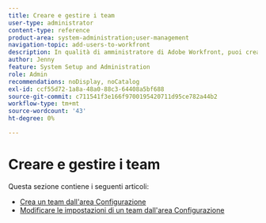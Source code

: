 ```yaml
---
title: Creare e gestire i team
user-type: administrator
content-type: reference
product-area: system-administration;user-management
navigation-topic: add-users-to-workfront
description: In qualità di amministratore di Adobe Workfront, puoi creare un team dall’area Configurazione.
author: Jenny
feature: System Setup and Administration
role: Admin
recommendations: noDisplay, noCatalog
exl-id: ccf55d72-1a8a-48a0-88c3-64408a5bf688
source-git-commit: c711541f3e166f9700195420711d95ce782a44b2
workflow-type: tm+mt
source-wordcount: '43'
ht-degree: 0%

---
```


# Creare e gestire i team

Questa sezione contiene i seguenti articoli:

* [Crea un team dall&#39;area Configurazione](../../../administration-and-setup/add-users/create-and-manage-teams/create-a-team-from-setup.md)
* [Modificare le impostazioni di un team dall&#39;area Configurazione](../../../administration-and-setup/add-users/create-and-manage-teams/edit-team-settings-from-setup.md)
